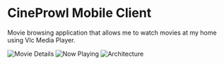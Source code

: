 CineProwl Mobile Client
================

Movie browsing application that allows me to watch movies at my home using Vlc Media Player.

![Movie Details](https://raw.github.com/DroopyTersen/cineprowl-mobile/master/misc/movieDetails.png "Movie Details")
![Now Playing](https://raw.github.com/DroopyTersen/cineprowl-mobile/master/misc/nowPlaying.png "Now Playing")
![Architecture](https://raw.github.com/DroopyTersen/cineprowl-mobile/master/misc/cineprowl-architecture.PNG "Architecture")
